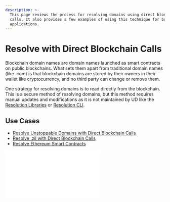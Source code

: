 ```yaml
---
description: >-
  This page reviews the process for resolving domains using direct blockchain
  calls. It also provides a few examples of using this technique for building
  applications.
---
```


# Resolve with Direct Blockchain Calls

Blockchain domain names are domain names launched as smart contracts on public blockchains. What sets them apart from traditional domain names (like .com) is that blockchain domains are stored by their owners in their wallet like cryptocurrency, and no third party can change or remove them.

One strategy for resolving domains is to read directly from the blockchain. This is a secure method of resolving domains, but this method requires manual updates and modifications as it is not maintained by UD like the [Resolution Libraries](../resolution-libraries/) or [Resolution CLI](../resolution-cli.md).

## **Use Cases**

* [Resolve Unstoppable Domains with Direct Blockchain Calls](resolve-unstoppable-domain-names.md)
* [Resolve .zil with Direct Blockchain Calls](resolve-.zil-without-libraries.md)
* [Resolve Ethereum Smart Contracts](resolve-eth-smart-contracts.md)

<embed src="/snippets/_discord.md" />
